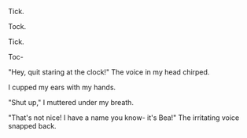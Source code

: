 Tick.

Tock.

Tick.

Toc-

"Hey, quit staring at the clock!" The voice in my head chirped.

I cupped my ears with my hands.

"Shut up," I muttered under my breath.

"That's not nice! I have a name you know- it's Bea!" The irritating voice snapped back.
